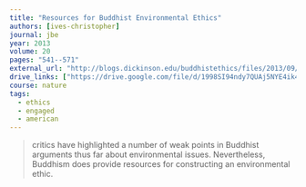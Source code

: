 ```yaml
---
title: "Resources for Buddhist Environmental Ethics"
authors: [ives-christopher]
journal: jbe
year: 2013
volume: 20
pages: "541--571"
external_url: "http://blogs.dickinson.edu/buddhistethics/files/2013/09/Ives-Buddhist-Environmental-Ethic-final1.pdf"
drive_links: ["https://drive.google.com/file/d/1998SI94ndy7QUAj5NYE4ik4cBWUGivUG/view?usp=drivesdk"]
course: nature
tags:
  - ethics
  - engaged
  - american
---
```


> critics have highlighted a number of weak points in Buddhist arguments thus far about environmental issues. Nevertheless, Buddhism does provide resources for constructing an environmental ethic.
